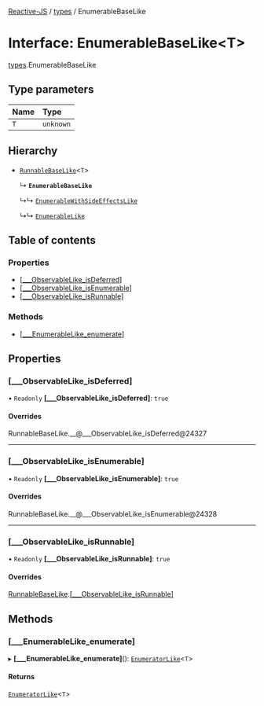 [Reactive-JS](../README.md) / [types](../modules/types.md) / EnumerableBaseLike

# Interface: EnumerableBaseLike<T\>

[types](../modules/types.md).EnumerableBaseLike

## Type parameters

| Name | Type |
| :------ | :------ |
| `T` | `unknown` |

## Hierarchy

- [`RunnableBaseLike`](types.RunnableBaseLike.md)<`T`\>

  ↳ **`EnumerableBaseLike`**

  ↳↳ [`EnumerableWithSideEffectsLike`](types.EnumerableWithSideEffectsLike.md)

  ↳↳ [`EnumerableLike`](types.EnumerableLike.md)

## Table of contents

### Properties

- [[\_\_\_ObservableLike\_isDeferred]](types.EnumerableBaseLike.md#[___observablelike_isdeferred])
- [[\_\_\_ObservableLike\_isEnumerable]](types.EnumerableBaseLike.md#[___observablelike_isenumerable])
- [[\_\_\_ObservableLike\_isRunnable]](types.EnumerableBaseLike.md#[___observablelike_isrunnable])

### Methods

- [[\_\_\_EnumerableLike\_enumerate]](types.EnumerableBaseLike.md#[___enumerablelike_enumerate])

## Properties

### [\_\_\_ObservableLike\_isDeferred]

• `Readonly` **[\_\_\_ObservableLike\_isDeferred]**: ``true``

#### Overrides

RunnableBaseLike.\_\_@\_\_\_ObservableLike\_isDeferred@24327

___

### [\_\_\_ObservableLike\_isEnumerable]

• `Readonly` **[\_\_\_ObservableLike\_isEnumerable]**: ``true``

#### Overrides

RunnableBaseLike.\_\_@\_\_\_ObservableLike\_isEnumerable@24328

___

### [\_\_\_ObservableLike\_isRunnable]

• `Readonly` **[\_\_\_ObservableLike\_isRunnable]**: ``true``

#### Overrides

[RunnableBaseLike](types.RunnableBaseLike.md).[[___ObservableLike_isRunnable]](types.RunnableBaseLike.md#[___observablelike_isrunnable])

## Methods

### [\_\_\_EnumerableLike\_enumerate]

▸ **[___EnumerableLike_enumerate]**(): [`EnumeratorLike`](types.EnumeratorLike.md)<`T`\>

#### Returns

[`EnumeratorLike`](types.EnumeratorLike.md)<`T`\>
